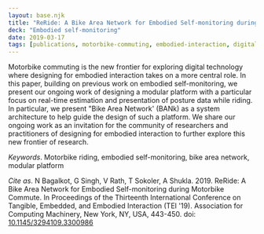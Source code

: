 ```yaml
---
layout: base.njk
title: "ReRide: A Bike Area Network for Embodied Self-monitoring during Motorbike Commute"
deck: "Embodied self-monitoring"
date: 2019-03-17
tags: [publications, motorbike-commuting, embodied-interaction, digital-self-monitoring, bike-area-network, modular-platform, posture-estimation, real-time-feedback, rider-data, transportation-technology, hci, embedded-systems, body-sensor-networks, motorbike-safety, interactive-design, commute-analytics, wearable-tech, health-monitoring, tangible-interfaces, real-time-visualization, smart-commuting, digital-ergonomics, rider-experience, commute-optimization, motorbike-data, tei, user-centered-design, mobility-innovation, physical-digital-interaction, modular-architecture, data-driven-insights]
---
```


Motorbike commuting is the new frontier for exploring digital technology where designing for embodied interaction takes on a more central role. In this paper, building on previous work on embodied self-monitoring, we present our ongoing work of designing a modular platform with a particular focus on real-time estimation and presentation of posture data while riding. In particular, we present "Bike Area Network' (BANk) as a system architecture to help guide the design of such a platform. We share our ongoing work as an invitation for the community of researchers and practitioners of designing for embodied interaction to further explore this new frontier of research.

_Keywords_. Motorbike riding, embodied self-monitoring, bike area network, modular platform

_Cite as_. N Bagalkot, G Singh, V Rath, T Sokoler, A Shukla. 2019. ReRide: A Bike Area Network for Embodied Self-monitoring during Motorbike Commute. In Proceedings of the Thirteenth International Conference on Tangible, Embedded, and Embodied Interaction (TEI '19). Association for Computing Machinery, New York, NY, USA, 443-450. doi: [10.1145/3294109.3300986](https://dl.acm.org/doi/10.1145/3294109.3300986)